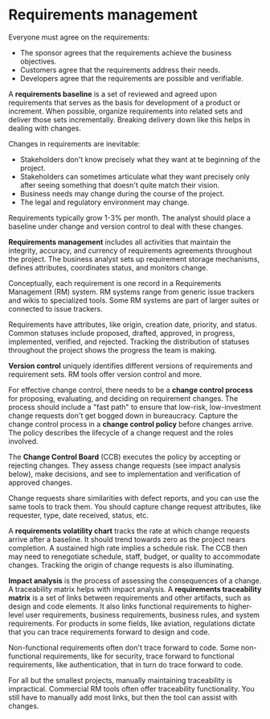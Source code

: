 # Requirements management

Everyone must agree on the requirements:

- The sponsor agrees that the requirements achieve the business objectives.
- Customers agree that the requirements address their needs.
- Developers agree that the requirements are possible and verifiable.

A **requirements baseline** is a set of reviewed and agreed upon requirements that serves as the basis for development
of a product or increment.
When possible, organize requirements into related sets and deliver those sets incrementally.
Breaking delivery down like this helps in dealing with changes.

Changes in requirements are inevitable:

- Stakeholders don't know precisely what they want at te beginning of the project.
- Stakeholders can sometimes articulate what they want precisely only after seeing something that doesn't quite match
  their vision.
- Business needs may change during the course of the project.
- The legal and regulatory environment may change.

Requirements typically grow 1-3% per month.
The analyst should place a baseline under change and version control to deal with these changes.

**Requirements management** includes all activities that maintain the integrity, accuracy, and currency of
requirements agreements throughout the project.
The business analyst sets up requirement storage mechanisms, defines attributes, coordinates status, and monitors
change.

Conceptually, each requirement is one record in a Requirements Management (RM) system.
RM systems range from generic issue trackers and wikis to specialized tools.
Some RM systems are part of larger suites or connected to issue trackers.

Requirements have attributes, like origin, creation date, priority, and status.
Common statuses include proposed, drafted, approved, in progress, implemented, verified, and rejected.
Tracking the distribution of statuses throughout the project shows the progress the team is making.

**Version control** uniquely identifies different versions of requirements and requirement sets.
RM tools offer version control and more.

For effective change control, there needs to be a **change control process** for proposing, evaluating, and deciding on
requirement changes.
The process should include a "fast path" to ensure that low-risk, low-investment change requests don't get bogged down
in bureaucracy.
Capture the change control process in a **change control policy** before changes arrive.
The policy describes the lifecycle of a change request and the roles involved.

The **Change Control Board** (CCB) executes the policy by accepting or rejecting changes.
They assess change requests (see impact analysis below), make decisions, and see to implementation and verification of
approved changes.

Change requests share similarities with defect reports, and you can use the same tools to track them.
You should capture change request attributes, like requester, type, date received, status, etc.

A **requirements volatility chart** tracks the rate at which change requests arrive after a baseline.
It should trend towards zero as the project nears completion.
A sustained high rate implies a schedule risk.
The CCB then may need to renegotiate schedule, staff, budget, or quality to accommodate changes.
Tracking the origin of change requests is also illuminating.

**Impact analysis** is the process of assessing the consequences of a change.
A traceability matrix helps with impact analysis.
A **requirements traceability matrix** is a set of links between requirements and other artifacts, such as design and
code elements.
It also links functional requirements to higher-level user requirements, business requirements, business rules, and
system requirements.
For products in some fields, like aviation, regulations dictate that you can trace requirements forward to design and
code.

Non-functional requirements often don't trace forward to code.
Some non-functional requirements, like for security, trace forward to functional requirements, like authentication,
that in turn do trace forward to code.

For all but the smallest projects, manually maintaining traceability is impractical.
Commercial RM tools often offer traceability functionality.
You still have to manually add most links, but then the tool can assist with changes.
